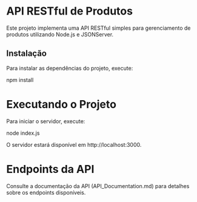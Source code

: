 # API RESTful de Produtos

Este projeto implementa uma API RESTful simples para gerenciamento de produtos utilizando Node.js e JSONServer.

## Instalação

Para instalar as dependências do projeto, execute:

npm install

# Executando o Projeto

Para iniciar o servidor, execute:

node index.js

O servidor estará disponível em http://localhost:3000.

# Endpoints da API
Consulte a documentação da API (API_Documentation.md) para detalhes sobre os endpoints disponíveis.